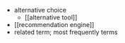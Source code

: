 - alternative choice
    - [[alternative tool]]
- [[recommendation engine]]
- related term; most frequently terms
